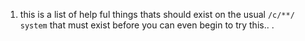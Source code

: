 1. this is a list of help ful things thats should exist on the usual `/c/**/ system` that must exist before you can even begin to try this.. .

